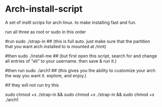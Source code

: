 # Arch-install-script
A set of instll scrips for arch linux. to make installing fast and fun.

run all three as root or sudo in this order

#run 
sudo ./strap-in        ## (this is full auto. just make sure that the partition that you want arch installed to is mounted at /mnt)

#then
sudo ./install-me      ## (but first open this script, search for and change all entries of "eli" to your username. then save & run it.)

#then run
sudo ./arch1           ## (this gives you the ability to customize your arch the way you want it. explore, and enjoy.)


#if they will not run try this

sudo chmod +x ./strap-in && sudo chmod +x ./strap-in && sudo chmod +x ./arch1
